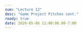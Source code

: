 ```yaml
---
num: "Lecture 12"
desc: "Game Project Pitches cont."
ready: true
date: 2020-05-06 11:00:00.00-7:00
---
```

